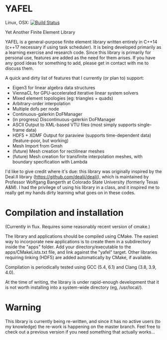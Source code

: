 YAFEL
=====

Linux, OSX: [![Build Status](https://api.travis-ci.org/tjolsen/YAFEL.svg?branch=master)](https://travis-ci.org/tjolsen/YAFEL)

Yet Another Finite Element Library

YAFEL is a general-purpose finite element library written entirely in C++14
(c++17 necessary if using task scheduler).
It is being developed primarily as a learning exercise and research code.
Since this library is primarily for personal use, features are added as
the need for them arises. If you have any good ideas for something to add, please get in
contact with me to discuss them.

A quick and dirty list of features that I currently (or plan to) support:
- Eigen3 for linear algebra data structures
- ViennaCL for GPU-accelerated iterative linear system solvers
- Mixed element topologies (eg: triangles + quads)
- Arbitrary-order interpolation
- Multiple dofs per node
- Continuous-galerkin DoFManager
- (in progress) Discontinuous-galerkin DoFManager
- ASCII Output to XML-based VTU files (most simply supports single-frame data)
- HDF5 + XDMF Output for paraview (supports time-dependent data) (feature-poor, but working)
- Mesh Import from Gmsh
- (future) Mesh creation for rectilinear meshes
- (future) Mesh creation for transfinite interpolation meshes, with boundary specification with Lambda


I'd like to give credit where it's due: this library was originally inspired by the Deal.II
library (https://github.com/dealii/dealii), which is maintained by Professor Wolfgang Bangerth
at Colorado State University (formerly Texas A&M).
I had the privilege of using his library in a class, and it inspired me to really get my
hands dirty learning what goes on in these codes.


Compilation and installation
============================

(Currently in flux. Requires some reasonably recent version of cmake.)

The library and applications should be compiled using CMake. The easiest
way to incorporate new applications is to create them in a subdirectory
inside the "apps" folder. Add your directory/executable to the apps/CMakeLists.txt
file, and link against the "yafel" target.
Other libraries requiring linking (HDF5) are added automatically by CMake, if available.

Compilation is periodically tested using GCC (5.4, 6.1) and Clang (3.8, 3.9, 4.0).

At the time of writing, the library is under rapid-enough development that it is not
worth installing into a system-wide directory (eg, /usr/local/).

Warning
=======

This library is currently being re-written, and since it has no
active users (to my knowledge) the re-work is happening on the master
branch. Feel free to check out a previous version if you need something
that actually works...
